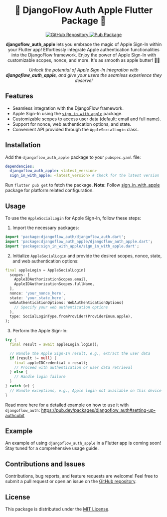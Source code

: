 <h1 align="center">🌟 DjangoFlow Auth Apple Flutter Package 🌟</h1>

<p align="center">
  <a href="https://github.com/djangoflow/djangoflow_auth_apple/">
    <img alt="GitHub Repository" src="https://img.shields.io/badge/GitHub-Repository-blue.svg">
  </a>
  <a href="https://pub.dev/packages/djangoflow_auth_apple">
    <img alt="Pub Package" src="https://img.shields.io/pub/v/djangoflow_auth_apple.svg">
  </a>
</p>

<p align="center">
  <b>djangoflow_auth_apple</b> lets you embrace the magic of Apple Sign-In within your Flutter app! Effortlessly integrate Apple authentication functionalities into the DjangoFlow framework. Enjoy the power of Apple Sign-In with customizable scopes, nonce, and more. It's as smooth as apple butter! 🍏🔐
</p>

<p align="center">
  <i>Unlock the potential of Apple Sign-In integration with <b>djangoflow_auth_apple</b>, and give your users the seamless experience they deserve!</i>
</p>

## Features

- Seamless integration with the DjangoFlow framework.
- Apple Sign-In using the <a href="https://pub.dev/packages/sign_in_with_apple"><code>sign_in_with_apple</code></a> package.
- Customizable scopes to access user data (default: email and full name).
- Support for nonce, web authentication options, and state.
- Convenient API provided through the <code>AppleSocialLogin</code> class.

## Installation

Add the `djangoflow_auth_apple` package to your <code>pubspec.yaml</code> file:

```yaml
dependencies:
  djangoflow_auth_apple: <latest_version>
  sign_in_with_apple: <latest_version> # Check for the latest version
```

Run <code>flutter pub get</code> to fetch the package.
**Note:** Follow [sign_in_with_apple](https://pub.dev/packages/sign_in_with_apple) package for platform related configuration.

## Usage

To use the <code>AppleSocialLogin</code> for Apple Sign-In, follow these steps:

1. Import the necessary packages:

```dart
import 'package:djangoflow_auth/djangoflow_auth.dart';
import 'package:djangoflow_auth_apple/djangoflow_auth_apple.dart';
import 'package:sign_in_with_apple/sign_in_with_apple.dart';
```

2. Initialize <code>AppleSocialLogin</code> and provide the desired scopes, nonce, state, and web authentication options:

```dart
final appleLogin = AppleSocialLogin(
  scopes: [
    AppleIDAuthorizationScopes.email,
    AppleIDAuthorizationScopes.fullName,
  ],
  nonce: 'your_nonce_here',
  state: 'your_state_here',
  webAuthenticationOptions: WebAuthenticationOptions(
    // Specify your web authentication options
  ),
  type: SocialLoginType.fromProvider(ProviderEnum.apple),
);
```

3. Perform the Apple Sign-In:

```dart
try {
  final result = await appleLogin.login();

  // Handle the Apple Sign-In result, e.g., extract the user data
  if (result != null) {
    final appleIDCredential = result;
    // Proceed with authentication or user data retrieval
  } else {
    // Handle login failure
  }
} catch (e) {
  // Handle exceptions, e.g., Apple login not available on this device
}
```

Read more here for a detailed example on how to use it with `djangoflow_auth`: https://pub.dev/packages/djangoflow_auth#setting-up-authcubit

## Example

An example of using <code>djangoflow_auth_apple</code> in a Flutter app is coming soon! Stay tuned for a comprehensive usage guide.

## Contributions and Issues

Contributions, bug reports, and feature requests are welcome! Feel free to submit a pull request or open an issue on the <a href="https://github.com/djangoflow/flutter-djangoflow/">GitHub repository</a>.

## License

This package is distributed under the <a href="/LICENSE">MIT License</a>.
